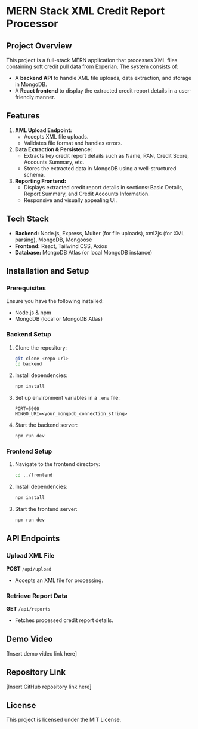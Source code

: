 # MERN Stack XML Credit Report Processor

## Project Overview
This project is a full-stack MERN application that processes XML files containing soft credit pull data from Experian. The system consists of:
- A **backend API** to handle XML file uploads, data extraction, and storage in MongoDB.
- A **React frontend** to display the extracted credit report details in a user-friendly manner.

## Features
1. **XML Upload Endpoint:**
   - Accepts XML file uploads.
   - Validates file format and handles errors.
2. **Data Extraction & Persistence:**
   - Extracts key credit report details such as Name, PAN, Credit Score, Accounts Summary, etc.
   - Stores the extracted data in MongoDB using a well-structured schema.
3. **Reporting Frontend:**
   - Displays extracted credit report details in sections: Basic Details, Report Summary, and Credit Accounts Information.
   - Responsive and visually appealing UI.

## Tech Stack
- **Backend:** Node.js, Express, Multer (for file uploads), xml2js (for XML parsing), MongoDB, Mongoose
- **Frontend:** React, Tailwind CSS, Axios
- **Database:** MongoDB Atlas (or local MongoDB instance)

## Installation and Setup

### Prerequisites
Ensure you have the following installed:
- Node.js & npm
- MongoDB (local or MongoDB Atlas)

### Backend Setup
1. Clone the repository:
   ```bash
   git clone <repo-url>
   cd backend
   ```
2. Install dependencies:
   ```bash
   npm install
   ```
3. Set up environment variables in a `.env` file:
   ```env
   PORT=5000
   MONGO_URI=<your_mongodb_connection_string>
   ```
4. Start the backend server:
   ```bash
   npm run dev
   ```

### Frontend Setup
1. Navigate to the frontend directory:
   ```bash
   cd ../frontend
   ```
2. Install dependencies:
   ```bash
   npm install
   ```
3. Start the frontend server:
   ```bash
   npm run dev
   ```

## API Endpoints

### Upload XML File
**POST** `/api/upload`
- Accepts an XML file for processing.

### Retrieve Report Data
**GET** `/api/reports`
- Fetches processed credit report details.



## Demo Video
[Insert demo video link here]

## Repository Link
[Insert GitHub repository link here]

## License
This project is licensed under the MIT License.

